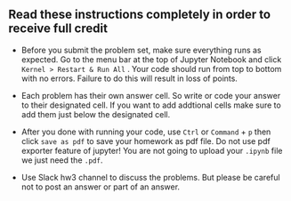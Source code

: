 ## Read these instructions completely in order to receive full credit

* Before you submit the problem set, make sure everything runs as expected. Go to the menu bar at the top of Jupyter Notebook and click `Kernel > Restart & Run All` . Your code should run from top to bottom with no errors. Failure to do this will result in loss of points.

* Each problem has their own answer cell. So write or code your answer to their designated cell. If you want to add addtional cells make sure to add them just below the designated cell.

* After you done with running your code, use `Ctrl` or `Command` + `p` then click `save as pdf` to save your homework as pdf file. Do not use pdf exporter feature of jupyter! You are not going to upload your `.ipynb` file we just need the `.pdf`.

* Use Slack hw3 channel to discuss the problems. But please be careful not to post an answer or part of an answer.
